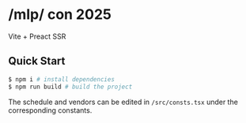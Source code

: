 # /mlp/ con 2025

Vite + Preact SSR

## Quick Start

```sh
$ npm i # install dependencies
$ npm run build # build the project
```

The schedule and vendors can be edited in `/src/consts.tsx` under the corresponding constants.
